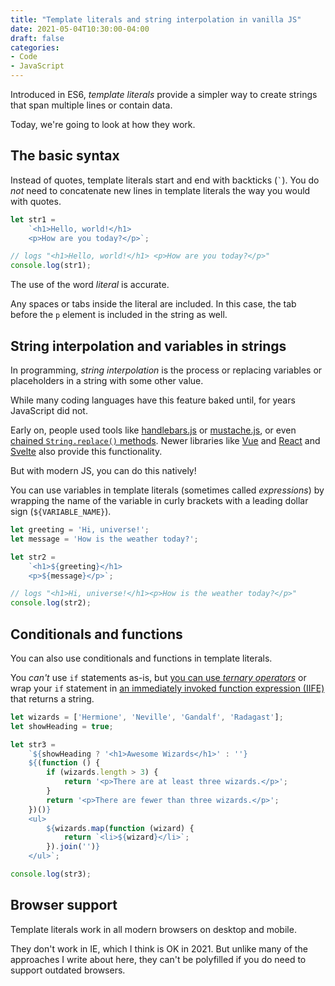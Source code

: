 ```yaml
---
title: "Template literals and string interpolation in vanilla JS"
date: 2021-05-04T10:30:00-04:00
draft: false
categories:
- Code
- JavaScript
---
```


Introduced in ES6, *template literals* provide a simpler way to create strings that span multiple lines or contain data.

Today, we're going to look at how they work.

## The basic syntax

Instead of quotes, template literals start and end with backticks (`` ` ``). You do _not_ need to concatenate new lines in template literals the way you would with quotes.

```js
let str1 =
	`<h1>Hello, world!</h1>
	<p>How are you today?</p>`;

// logs "<h1>Hello, world!</h1>	<p>How are you today?</p>"
console.log(str1);
```

The use of the word _literal_ is accurate.

Any spaces or tabs inside the literal are included. In this case, the tab before the `p` element is included in the string as well.

## String interpolation and variables in strings

In programming, _string interpolation_ is the process or replacing variables or placeholders in a string with some other value.

While many coding languages have this feature baked until, for years JavaScript did not.

Early on, people used tools like [handlebars.js](https://handlebarsjs.com/) or [mustache.js](https://github.com/janl/mustache.js), or even [chained `String.replace()` methods](https://vanillajstoolkit.com/reference/strings/string-replace/). Newer libraries like [Vue](https://vuejs.org/) and [React](https://reactjs.org/) and [Svelte](https://svelte.dev/) also provide this functionality.

But with modern JS, you can do this natively!

You can use variables in template literals (sometimes called *expressions*) by wrapping the name of the variable in curly brackets with a leading dollar sign (`${VARIABLE_NAME}`).

```js
let greeting = 'Hi, universe!';
let message = 'How is the weather today?';

let str2 =
	`<h1>${greeting}</h1>
	<p>${message}</p>`;

// logs "<h1>Hi, universe!</h1><p>How is the weather today?</p>"
console.log(str2);
```

## Conditionals and functions

You can also use conditionals and functions in template literals.

You _can't_ use `if` statements as-is, but [you can use *ternary operators*](https://gomakethings.com/ternary-operators/) or wrap your `if` statement in [an immediately invoked function expression (IIFE)](https://gomakethings.com/the-many-ways-to-write-an-immediately-invoked-function-expression-iife-in-javascript/) that returns a string.

```js
let wizards = ['Hermione', 'Neville', 'Gandalf', 'Radagast'];
let showHeading = true;

let str3 =
	`${showHeading ? '<h1>Awesome Wizards</h1>' : ''}
	${(function () {
		if (wizards.length > 3) {
			return '<p>There are at least three wizards.</p>';
		}
		return '<p>There are fewer than three wizards.</p>';
	})()}
	<ul>
		${wizards.map(function (wizard) {
			return `<li>${wizard}</li>`;
		}).join('')}
	</ul>`;

console.log(str3);
```

## Browser support

Template literals work in all modern browsers on desktop and mobile.

They don't work in IE, which I think is OK in 2021. But unlike many of the approaches I write about here, they can't be polyfilled if you do need to support outdated browsers.